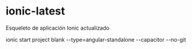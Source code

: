 # ionic-latest
Esqueleto de aplicación Ionic actualizado

ionic start project blank --type=angular-standalone --capacitor --no-git
